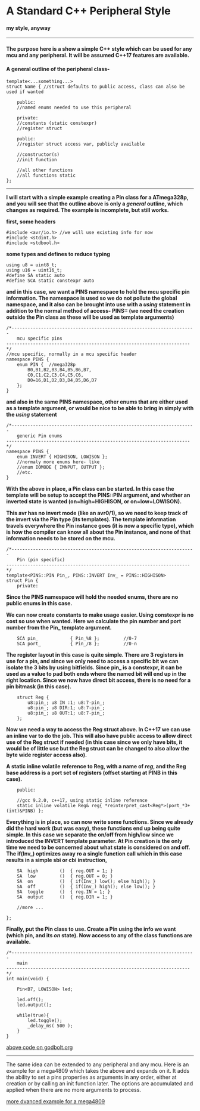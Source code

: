 # A Standard C++ Peripheral Style

#### my style, anyway
----------
#### The purpose here is a show a simple C++ style which can be used for any mcu and any peripheral. It will be assumed C++17 features are available.

#### A general outline of the peripheral class-

```
template<...something...>
struct Name { //struct defaults to public access, class can also be used if wanted

    public:
    //named enums needed to use this peripheral

    private:
    //constants (static constexpr)
    //register struct

    public:
    //register struct access var, publicly available

    //constructor(s)
    //init function

    //all other functions
    //all functions static
};
```
----------
**I will start with a simple example creating a Pin class for a ATmega328p, and you will see that the outline above is only a _general_ outline, which changes as required. The example is incomplete, but still works.**


**first, some headers**
```
#include <avr/io.h> //we will use existing info for now
#include <stdint.h>
#include <stdbool.h>
```
**some types and defines to reduce typing**
```
using u8 = uint8_t;
using u16 = uint16_t;
#define SA static auto
#define SCA static constexpr auto
```
**and in this case, we want a PINS namespace to hold the mcu specific pin information. The namespace is used so we do not pollute the global namespace, and it also can be brought into use with a _using_ statement in addition to the normal method of access- PINS:: (we need the creation outside the Pin class as these will be used as template arguments)**
```
/*---------------------------------------------------------------------
    mcu specific pins
---------------------------------------------------------------------*/
//mcu specific, normally in a mcu specific header
namespace PINS {
    enum PIN {  //mega328p
        B0,B1,B2,B3,B4,B5,B6,B7,
        C0,C1,C2,C3,C4,C5,C6,
        D0=16,D1,D2,D3,D4,D5,D6,D7
    };
}
```
**and also in the same PINS namespace, other enums that are either used as a template argument, or would be nice to be able to bring in simply with the _using_ statement**
```
/*---------------------------------------------------------------------
    generic Pin enums
---------------------------------------------------------------------*/
namespace PINS {
    enum INVERT { HIGHISON, LOWISON };
    //normaly more enums here- like
    //enum IOMODE { IMNPUT, OUTPUT };
    //etc.
}
```
**With the above in place, a Pin class can be started. In this case the template will be setup to accept the PINS::PIN argument, and whether an inverted state is wanted (on=high=HIGHISON, or on=low=LOWISON).**

**This avr has no invert mode (like an avr0/1), so we need to keep track of the invert via the Pin type (its templates). The template information travels everywhere the Pin instance goes (it is now a specific type), which is how the compiler can know all about the Pin instance, and none of that information needs to be stored on the mcu.**
```
/*---------------------------------------------------------------------
    Pin (pin specific)
---------------------------------------------------------------------*/
template<PINS::PIN Pin_, PINS::INVERT Inv_ = PINS::HIGHISON>
struct Pin {
    private:
```
**Since the PINS namespace will hold the needed enums, there are no public enums in this case.**

**We can now create constants to make usage easier. Using constexpr is no cost so use when wanted. Here we calculate the pin number and port number from the Pin_ template argument.**
```
    SCA pin_            { Pin_%8 };         //0-7
    SCA port_           { Pin_/8 };         //0-n         
````
**The register layout in this case is quite simple. There are 3 registers in use for a pin, and since we only need to access a specific bit we can isolate the 3 bits by using bitfields. Since pin_ is a constexpr, it can be used as a value to pad both ends where the named bit will end up in the right location. Since we now have direct bit access, there is no need for a pin bitmask (in this case).**
```
    struct Reg { 
        u8:pin_; u8 IN :1; u8:7-pin_; 
        u8:pin_; u8 DIR:1; u8:7-pin_;
        u8:pin_; u8 OUT:1; u8:7-pin_;
    };
```
**Now we need a way to access the Reg struct above. In C++17 we can use an inline var to do the job. This will also have public access to allow direct use of the Reg struct if needed (in this case since we only have bits, it would be of little use but the Reg struct can be changed to also allow the byte wide register access also).**

**A static inline volatile reference to Reg, with a name of _reg_, and the Reg base address is a port set of registers (offset starting at PINB in this case).**
```
    public:

    //gcc 9.2.0, c++17, using static inline reference
    static inline volatile Reg& reg{ *reinterpret_cast<Reg*>(port_*3+(int)&PINB) };
```
**Everything is in place, so can now write some functions. Since we already did the hard work (but was easy), these functions end up being quite simple. In this case we separate the on/off from high/low since we introduced the INVERT template parameter. At Pin creation is the only time we need to be concerned about what state is considered on and off. The if(Inv_) optimizes away ro a single function call which in this case results in a simple sbi or cbi instruction,**
```
    SA  high        ()  { reg.OUT = 1; }  
    SA  low         ()  { reg.OUT = 0; } 
    SA  on          ()  { if(Inv_) low(); else high(); }  
    SA  off         ()  { if(Inv_) high(); else low(); }    
    SA  toggle      ()  { reg.IN = 1; }
    SA  output      ()  { reg.DIR = 1; }

    //more ...

};
```
**Finally, put the Pin class to use. Create a Pin using the info we want (which pin, and its _on_ state). Now access to any of the class functions are available.**
```
/*---------------------------------------------------------------------
    main
---------------------------------------------------------------------*/
int main(void) {

    Pin<B7, LOWISON> led;

    led.off();
    led.output();

    while(true){
        led.toggle();
        _delay_ms( 500 );
    }
}

```
[above code on godbolt.org](https://godbolt.org/z/Y9jM3c)

----------

The same idea can be extended to any peripheral and any mcu. Here is an example for a mega4809 which takes the above and expands on it. It adds the ability to set a pins properties as arguments in any order, either at creation or by calling an init function later. The options are accumulated and applied when there are no more arguments to process.

[more dvanced example for a mega4809](https://godbolt.org/z/67cT1e)
